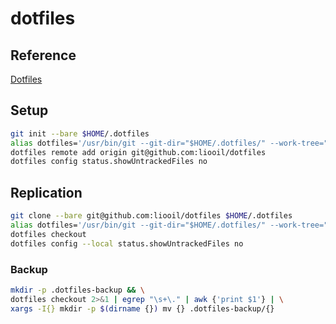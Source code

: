 # dotfiles

## Reference

[Dotfiles](https://wiki.archlinux.org/title/Dotfiles)

## Setup

```bash
git init --bare $HOME/.dotfiles
alias dotfiles='/usr/bin/git --git-dir="$HOME/.dotfiles/" --work-tree="$HOME"'
dotfiles remote add origin git@github.com:liooil/dotfiles
dotfiles config status.showUntrackedFiles no
```

## Replication

```bash
git clone --bare git@github.com:liooil/dotfiles $HOME/.dotfiles
alias dotfiles='/usr/bin/git --git-dir="$HOME/.dotfiles/" --work-tree="$HOME"'
dotfiles checkout
dotfiles config --local status.showUntrackedFiles no
```

### Backup

```bash
mkdir -p .dotfiles-backup && \
dotfiles checkout 2>&1 | egrep "\s+\." | awk {'print $1'} | \
xargs -I{} mkdir -p $(dirname {}) mv {} .dotfiles-backup/{}
```
